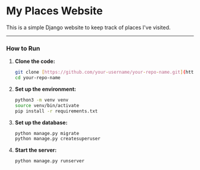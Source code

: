 # My Places Website

This is a simple Django website to keep track of places I've visited.

---

### How to Run

1.  **Clone the code:**
    ```bash
    git clone [https://github.com/your-username/your-repo-name.git](https://github.com/your-username/your-repo-name.git)
    cd your-repo-name
    ```

2.  **Set up the environment:**
    ```bash
    python3 -m venv venv
    source venv/bin/activate
    pip install -r requirements.txt
    ```

3.  **Set up the database:**
    ```bash
    python manage.py migrate
    python manage.py createsuperuser
    ```

4.  **Start the server:**
    ```bash
    python manage.py runserver
    ```
